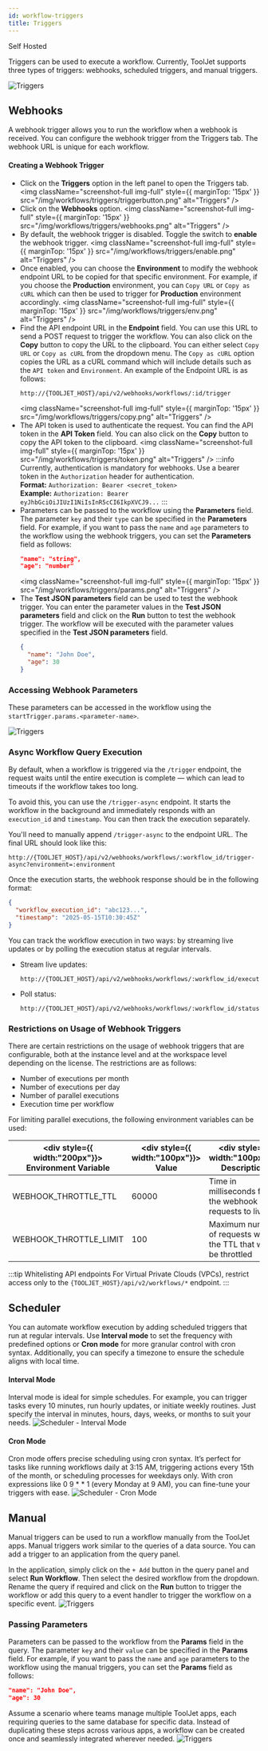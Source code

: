 ```yaml
---
id: workflow-triggers
title: Triggers
---
```


<div style={{display:'flex',justifyContent:"start",alignItems:"center",gap:"8px"}}>

<div className="badge badge--self-hosted heading-badge" >   
 <span>Self Hosted</span>
</div>

</div>

Triggers can be used to execute a workflow. Currently, ToolJet supports three types of triggers: webhooks, scheduled triggers, and manual triggers.

<img className="screenshot-full img-full" src="/img/workflows/triggers/triggers.png" alt="Triggers" />

## Webhooks

A webhook trigger allows you to run the workflow when a webhook is received. You can configure the webhook trigger from the Triggers tab. The webhook URL is unique for each workflow.

#### Creating a Webhook Trigger

- Click on the **Triggers** option in the left panel to open the Triggers tab.
  <img className="screenshot-full img-full" style={{ marginTop: '15px' }} src="/img/workflows/triggers/triggerbutton.png" alt="Triggers" />
- Click on the **Webhooks** option.
  <img className="screenshot-full img-full" style={{ marginTop: '15px' }} src="/img/workflows/triggers/webhooks.png" alt="Triggers" />
- By default, the webhook trigger is disabled. Toggle the switch to **enable** the webhook trigger.
  <img className="screenshot-full img-full" style={{ marginTop: '15px' }} src="/img/workflows/triggers/enable.png" alt="Triggers" />
- Once enabled, you can choose the **Environment** to modify the webhook endpoint URL to be copied for that specific environment. For example, if you choose the **Production** environment, you can `Copy URL` or `Copy as cURL` which can then be used to trigger for **Production** environment accordingly.
  <img className="screenshot-full img-full" style={{ marginTop: '15px' }} src="/img/workflows/triggers/env.png" alt="Triggers" />
- Find the API endpoint URL in the **Endpoint** field. You can use this URL to send a POST request to trigger the workflow. You can also click on the **Copy** button to copy the URL to the clipboard. You can either select `Copy URL` or `Copy as cURL` from the dropdown menu. The `Copy as cURL` option copies the URL as a cURL command which will include details such as the `API token` and `Environment`. An example of the Endpoint URL is as follows:
  ```
  http://{TOOLJET_HOST}/api/v2/webhooks/workflows/:id/trigger
  ```
    <img className="screenshot-full img-full" style={{ marginTop: '15px' }} src="/img/workflows/triggers/copy.png" alt="Triggers" />
- The API token is used to authenticate the request. You can find the API token in the **API Token** field. You can also click on the **Copy** button to copy the API token to the clipboard.
    <img className="screenshot-full img-full" style={{ marginTop: '15px' }} src="/img/workflows/triggers/token.png" alt="Triggers" />
  :::info
  Currently, authentication is mandatory for webhooks. Use a bearer token in the `Authorization` header for authentication. <br/>
  **Format:**
  `Authorization: Bearer <secret_token>`<br/>
  **Example:**
  `Authorization: Bearer eyJhbGciOiJIUzI1NiIsInR5cCI6IkpXVCJ9...`
  :::
- Parameters can be passed to the workflow using the **Parameters** field. The parameter `key` and their `type` can be specified in the **Parameters** field. For example, if you want to pass the `name` and `age` parameters to the workflow using the webhook triggers, you can set the **Parameters** field as follows:
  ```json
  "name": "string",
  "age": "number"
  ```
    <img className="screenshot-full img-full" style={{ marginTop: '15px' }} src="/img/workflows/triggers/params.png" alt="Triggers" />
- The **Test JSON parameters** field can be used to test the webhook trigger. You can enter the parameter values in the **Test JSON parameters** field and click on the **Run** button to test the webhook trigger. The workflow will be executed with the parameter values specified in the **Test JSON parameters** field.
  ```json
  {
    "name": "John Doe",
    "age": 30
  }
  ```

### Accessing Webhook Parameters

These parameters can be accessed in the workflow using the `startTrigger.params.<parameter-name>`.

<img className="screenshot-full img-full" src="/img/workflows/triggers/test.png" alt="Triggers" />

### Async Workflow Query Execution

By default, when a workflow is triggered via the `/trigger` endpoint, the request waits until the entire execution is complete — which can lead to timeouts if the workflow takes too long.

To avoid this, you can use the `/trigger-async` endpoint. It starts the workflow in the background and immediately responds with an `execution_id` and `timestamp`. You can then track the execution separately.

You'll need to manually append `/trigger-async` to the endpoint URL. The final URL should look like this:
```
http://{TOOLJET_HOST}/api/v2/webhooks/workflows/:workflow_id/trigger-async?environment=:environment
```

Once the execution starts, the webhook response should be in the following format:
```json
{
  "workflow_execution_id": "abc123...",
  "timestamp": "2025-05-15T10:30:45Z"
}
```

You can track the workflow execution in two ways: by streaming live updates or by polling the execution status at regular intervals.
- Stream live updates:
  ```
  http://{TOOLJET_HOST}/api/v2/webhooks/workflows/:workflow_id/execution/:execution_id/stream
  ```
- Poll status:
  ```
  http://{TOOLJET_HOST}/api/v2/webhooks/workflows/:workflow_id/status/:execution_id
  ```

### Restrictions on Usage of Webhook Triggers

There are certain restrictions on the usage of webhook triggers that are configurable, both at the instance level and at the workspace level depending on the license. The restrictions are as follows:

- Number of executions per month
- Number of executions per day
- Number of parallel executions
- Execution time per workflow

For limiting parallel executions, the following environment variables can be used:

| <div style={{ width:"200px"}}> Environment Variable </div> | <div style={{ width:"100px"}}> Value </div> | <div style={{ width:"100px"}}> Description </div> |
| -------------------- | ----- | ----------- |
| WEBHOOK_THROTTLE_TTL | 60000 | Time in milliseconds for the webhook requests to live |
| WEBHOOK_THROTTLE_LIMIT | 100 | Maximum number of requests within the TTL that will be throttled |

:::tip Whitelisting API endpoints
For Virtual Private Clouds (VPCs), restrict access only to the `{TOOLJET_HOST}/api/v2/workflows/*` endpoint.
:::

## Scheduler

You can automate workflow execution by adding scheduled triggers that run at regular intervals. Use **Interval mode** to set the frequency with predefined options or **Cron mode** for more granular control with cron syntax. Additionally, you can specify a timezone to ensure the schedule aligns with local time. 

#### Interval Mode

Interval mode is ideal for simple schedules. For example, you can trigger tasks every 10 minutes, run hourly updates, or initiate weekly routines. Just specify the interval in minutes, hours, days, weeks, or months to suit your needs.
    <img className="screenshot-full img-full" src="/img/workflows/scheduler/interval-mode.png" alt="Scheduler - Interval Mode" />

#### Cron Mode

Cron mode offers precise scheduling using cron syntax. It’s perfect for tasks like running workflows daily at 3:15 AM, triggering actions every 15th of the month, or scheduling processes for weekdays only. With cron expressions like 0 9 * * 1 (every Monday at 9 AM), you can fine-tune your triggers with ease.
    <img className="screenshot-full img-full" src="/img/workflows/scheduler/cron-job.png" alt="Scheduler - Cron Mode" />

## Manual

Manual triggers can be used to run a workflow manually from the ToolJet apps. Manual triggers work similar to the queries of a data source. You can add a trigger to an application from the query panel. 

In the application, simply click on the `+ Add` button in the query panel and select **Run Workflow**. Then select the desired workflow from the dropdown. Rename the query if required and click on the **Run** button to trigger the workflow or add this query to a event handler to trigger the workflow on a specific event.
  <img className="screenshot-full img-full" src="/img/workflows/triggers/workflowdrop.png" alt="Triggers" />

### Passing Parameters

Parameters can be passed to the workflow from the **Params** field in the query. The parameter `key` and their `value` can be specified in the **Params** field. For example, if you want to pass the `name` and `age` parameters to the workflow using the manual triggers, you can set the **Params** field as follows:

```json
"name": "John Doe",
"age": 30
```

Assume a scenario where teams manage multiple ToolJet apps, each requiring queries to the same database for specific data. Instead of duplicating these steps across various apps, a workflow can be created once and seamlessly integrated wherever needed.
  <img className="screenshot-full img-full" src="/img/workflows/triggers/paramui.png" alt="Triggers" />